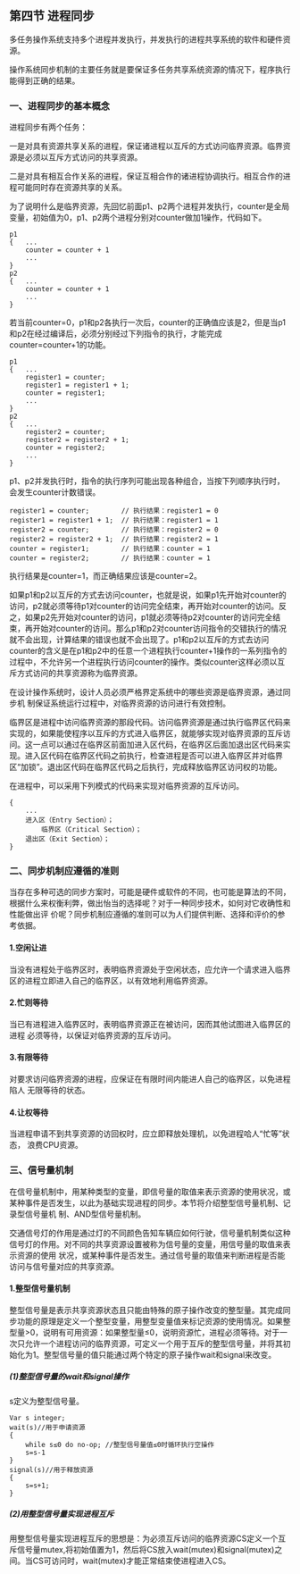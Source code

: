 ## 第四节 进程同步

多任务操作系统支持多个进程并发执行，并发执行的进程共享系统的软件和硬件资源。

操作系统同步机制的主要任务就是要保证多任务共享系统资源的情况下，程序执行能得到正确的结果。

### 一、进程同步的基本概念

进程同步有两个任务：

一是对具有资源共享关系的进程，保证诸进程以互斥的方式访问临界资源。临界资源是必须以互斥方式访问的共享资源。

二是对具有相互合作关系的进程，保证互相合作的诸进程协调执行。相互合作的进程可能同时存在资源共享的关系。

为了说明什么是临界资源，先回忆前面p1、p2两个进程并发执行，counter是全局变量，初始值为0，p1、p2两个进程分别对counter做加1操作，代码如下。

```
p1
{	...
	counter = counter + 1
	...
}
p2
{	...
	counter = counter + 1
	...
}
```
若当前counter=0，p1和p2各执行一次后，counter的正确值应该是2，但是当p1和p2在经过编译后，必须分别经过下列指令的执行，才能完成counter=counter+1的功能。
```
p1
{	...
	register1 = counter;
	register1 = register1 + 1;
	counter = register1;
	...
}
p2
{	...
	register2 = counter;
	register2 = register2 + 1;
	counter = register2;
	...
}
```
p1、p2并发执行时，指令的执行序列可能出现各种组合，当按下列顺序执行时，会发生counter计数错误。
```
register1 = counter;		// 执行结果：register1 = 0
register1 = register1 + 1;	// 执行结果：register1 = 1
register2 = counter;		// 执行结果：register2 = 0
register2 = register2 + 1;	// 执行结果：register2 = 1
counter = register1;		// 执行结果：counter = 1
counter = register2;		// 执行结果：counter = 1

```
执行结果是counter=1，而正确结果应该是counter=2。

如果p1和p2以互斥的方式去访问counter，也就是说，如果p1先开始对counter的访问，p2就必须等待p1对counter的访问完全结束，再开始对counter的访问。反之，如果p2先开始对counter的访问，p1就必须等待p2对counter的访问完全结束，再开始对counter的访问。那么p1和p2对counter访问指令的交错执行的情况就不会出现，计算结果的错误也就不会出现了。p1和p2以互斥的方式去访问counter的含义是在p1和p2中的任意一个进程执行counter+1操作的一系列指令的过程中，不允许另一个进程执行访问counter的操作。类似counter这样必须以互斥方式访问的共享资源称为临界资源。

在设计操作系统时，设计人员必须严格界定系统中的哪些资源是临界资源，通过同步机
制保证系统运行过程中，对临界资源的访问进行有效控制。

临界区是进程中访问临界资源的那段代码。访问临界资源是通过执行临界区代码来实现的，如果能使程序以互斥的方式进入临界区，就能够实现对临界资源的互斥访问。这一点可以通过在临界区前面加进入区代码，在临界区后面加退出区代码来实现。进入区代码在临界区代码之前执行，检查进程是否可以进入临界区并对临界区“加锁”。退出区代码在临界区代码之后执行，完成释放临界区访问权的功能。

在进程中，可以采用下列模式的代码来实现对临界资源的互斥访问。
```
{
	...
	进入区（Entry Section）；
		临界区（Critical Section）；
	退出区（Exit Section）；
}
```

### 二、同步机制应遵循的准则

当存在多种可选的同步方案时，可能是硬件或软件的不同，也可能是算法的不同，根据什么来权衡利弊，做出怡当的选择呢？对于一种同步技术，如何对它收确性和性能做出评
价呢？同步机制应遵循的准则可以为人们提供判断、选择和评价的参考依据。

#### 1.空闲让进

当没有进程处于临界区时，表明临界资源处于空闲状态，应允许一个请求进入临界区的进程立即进入自己的临界区，以有效地利用临界资源。

#### 2.忙则等待

当已有进程进入临界区时，表明临界资源正在被访问，因而其他试图进入临界区的进程
必须等待，以保证对临界资源的互斥访问。

#### 3.有限等待

对要求访问临界资源的进程，应保证在有限时间内能进人自己的临界区，以免进程陷人
无限等待的状态。

#### 4.让权等待

当进程申请不到共享资源的访回权时，应立即释放处理机，以免进程哈人“忙等”状态，
浪费CPU资源。

### 三、信号量机制

在信号量机制中，用某种类型的变量，即信号量的取值来表示资源的使用状况，或某种事件是否发生，以此为基础实现进程的同步。本节将介绍整型信号量机制、记录型信号量机
制、AND型信号量机制。

交通信号灯的作用是通过灯的不同颜色告知车辆应如何行驶，信号量机制类似这种信号灯的作用。对不同的共享资源设置被称为信号量的变量，用信号量的取值来表示资源的使用
状况，或某种事件是否发生。通过信号量的取值来判断进程是否能访问与信号量对应的共享资源。

#### 1.整型信号量机制

整型信号量是表示共享资源状态且只能由特殊的原子操作改变的整型量。其完成同步功能的原理是定义一个整型变量，用整型变量值来标记资源的使用情况。如果整型量>0，说明有可用资源：如果整型量≤0，说明资源忙，进程必须等待。对于一次只允许一个进程访问的临界资源，可定义一个用于互斥的整型信号量，并将其初始化为1。整型信号量的值只能通过两个特定的原子操作wait和signal来改变。

##### (1)整型信号量的wait和signal操作

s定义为整型信号量。
```
Var s integer;
wait(s)//用于申请资源
{
	while s≤0 do no-op; //整型信号量值≤0时循环执行空操作
	s=s-1
}
signal(s)//用于释放资源
{
	s=s+1;
}
```
##### (2)用整型信号量实现进程互斥

用整型信号量实现进程互斥的思想是：为必须互斥访问的临界资源CS定义一个互斥信号量mutex,将初始值置为1，然后将CS放入wait(mutex)和signal(mutex)之间。当CS可访问时，wait(mutex)才能正常结束使进程进入CS。


